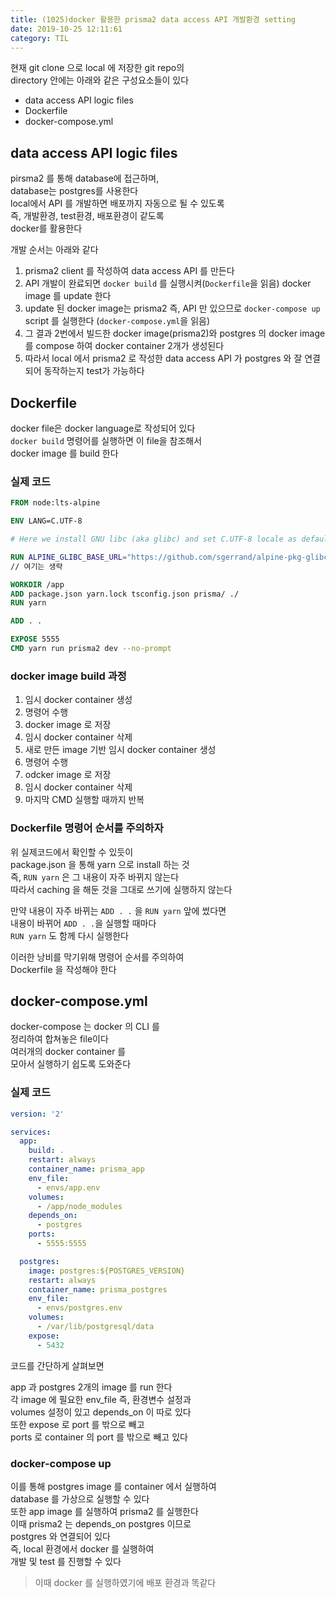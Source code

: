 ```yaml
---
title: (1025)docker 활용한 prisma2 data access API 개발환경 setting
date: 2019-10-25 12:11:61
category: TIL
---
```


현재 git clone 으로 local 에 저장한 git repo의  
directory 안에는 아래와 같은 구성요소들이 있다

- data access API logic files
- Dockerfile
- docker-compose.yml

## data access API logic files

pirsma2 를 통해 database에 접근하며,  
database는 postgres를 사용한다  
local에서 API 를 개발하면 배포까지 자동으로 될 수 있도록  
즉, 개발환경, test환경, 배포환경이 같도록  
docker를 활용한다

개발 순서는 아래와 같다

1. prisma2 client 를 작성하여 data access API 를 만든다
2. API 개발이 완료되면 `docker build` 를 실행시켜(`Dockerfile`을 읽음) docker image 를 update 한다
3. update 된 docker image는 prisma2 즉, API 만 있으므로 `docker-compose up` script 를 실행한다 (`docker-compose.yml`을 읽음)
4. 그 결과 2번에서 빌드한 docker image(prisma2)와 postgres 의 docker image 를 compose 하여 docker container 2개가 생성된다
5. 따라서 local 에서 prisma2 로 작성한 data access API 가 postgres 와 잘 연결되어 동작하는지 test가 가능하다

## Dockerfile

docker file은 docker language로 작성되어 있다  
`docker build` 명령어를 실행하면 이 file을 참조해서  
docker image 를 build 한다

### 실제 코드

```Dockerfile
FROM node:lts-alpine

ENV LANG=C.UTF-8

# Here we install GNU libc (aka glibc) and set C.UTF-8 locale as default.

RUN ALPINE_GLIBC_BASE_URL="https://github.com/sgerrand/alpine-pkg-glibc/releases/download" &&
// 여기는 생략

WORKDIR /app
ADD package.json yarn.lock tsconfig.json prisma/ ./
RUN yarn

ADD . .

EXPOSE 5555
CMD yarn run prisma2 dev --no-prompt
```

### docker image build 과정

1. 임시 docker container 생성
2. 명령어 수행
3. docker image 로 저장
4. 임시 docker container 삭제
5. 새로 만든 image 기반 임시 docker container 생성
6. 명령어 수행
7. odcker image 로 저장
8. 임시 docker container 삭제
9. 마지막 CMD 실행할 때까지 반복

### Dockerfile 명령어 순서를 주의하자

위 실제코드에서 확인할 수 있듯이  
package.json 을 통해 yarn 으로 install 하는 것  
즉, `RUN yarn` 은 그 내용이 자주 바뀌지 않는다  
따라서 caching 을 해둔 것을 그대로 쓰기에 실행하지 않는다

만약 내용이 자주 바뀌는 `ADD . .` 을 `RUN yarn` 앞에 썼다면  
내용이 바뀌어 `ADD . .`을 실행할 때마다  
`RUN yarn` 도 함께 다시 실행한다

이러한 낭비를 막기위해 명령어 순서를 주의하여  
Dockerfile 을 작성해야 한다

## docker-compose.yml

docker-compose 는 docker 의 CLI 를  
정리하여 합쳐놓은 file이다  
여러개의 docker container 를  
모아서 실행하기 쉽도록 도와준다

### 실제 코드

```yml
version: '2'

services:
  app:
    build: .
    restart: always
    container_name: prisma_app
    env_file:
      - envs/app.env
    volumes:
      - /app/node_modules
    depends_on:
      - postgres
    ports:
      - 5555:5555

  postgres:
    image: postgres:${POSTGRES_VERSION}
    restart: always
    container_name: prisma_postgres
    env_file:
      - envs/postgres.env
    volumes:
      - /var/lib/postgresql/data
    expose:
      - 5432
```

코드를 간단하게 살펴보면

app 과 postgres 2개의 image 를 run 한다  
각 image 에 필요한 env_file 즉, 환경변수 설정과  
volumes 설정이 있고 depends_on 이 따로 있다  
또한 expose 로 port 를 밖으로 빼고  
ports 로 container 의 port 를 밖으로 빼고 있다

### docker-compose up

이를 통해 postgres image 를 container 에서 실행하여  
database 를 가상으로 실행할 수 있다  
또한 app image 를 실행하여 prisma2 를 실행한다  
이때 prisma2 는 depends_on postgres 이므로  
postgres 와 연결되어 있다  
즉, local 환경에서 docker 를 실행하여  
개발 및 test 를 진행할 수 있다

> 이때 docker 를 실행하였기에 배포 환경과 똑같다

